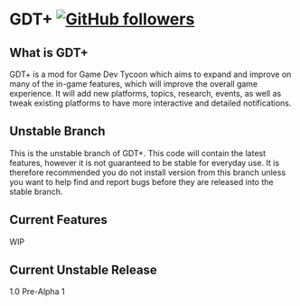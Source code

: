 # GDT+ [![GitHub followers](https://img.shields.io/github/followers/KizzaGaming.svg?style=social&label=Follow)](https://github.com/KizzaGaming)

## What is GDT+ 

GDT+ is a mod for Game Dev Tycoon which aims to expand and improve on many of the in-game features, which will improve the overall game experience.
It will add new platforms, topics, research, events, as well as tweak existing platforms to have more interactive and detailed notifications.

## Unstable Branch

This is the unstable branch of GDT+. This code will contain the latest features, however it is not guaranteed to be stable for everyday use. It is therefore recommended you do not install version from this branch unless you want to help find and report bugs before they are released into the stable branch.

## Current Features
WIP

## Current Unstable Release
1.0 Pre-Alpha 1
